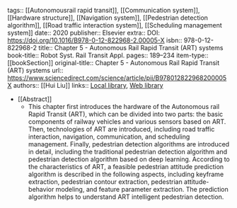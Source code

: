 tags:: [[Autonomousrail rapid transit]], [[Communication system]], [[Hardware structure]], [[Navigation system]], [[Pedestrian detection algorithm]], [[Road traffic interaction system]], [[Scheduling management system]]
date:: 2020
publisher:: Elsevier
extra:: DOI: https://doi.org/10.1016/B978-0-12-822968-2.00005-X
isbn:: 978-0-12-822968-2
title:: Chapter 5 - Autonomous Rail Rapid Transit (ART) systems
book-title:: Robot Syst. Rail Transit Appl.
pages:: 189–234
item-type:: [[bookSection]]
original-title:: Chapter 5 - Autonomous Rail Rapid Transit (ART) systems
url:: https://www.sciencedirect.com/science/article/pii/B978012822968200005X
authors:: [[Hui Liu]]
links:: [Local library](zotero://select/library/items/3H6VMIIP), [Web library](https://www.zotero.org/users/9756735/items/3H6VMIIP)

- [[Abstract]]
	- This chapter first introduces the hardware of the Autonomous rail Rapid Transit (ART), which can be divided into two parts: the basic components of railway vehicles and various sensors based on ART. Then, technologies of ART are introduced, including road traffic interaction, navigation, communication, and scheduling management. Finally, pedestrian detection algorithms are introduced in detail, including the traditional pedestrian detection algorithm and pedestrian detection algorithm based on deep learning. According to the characteristics of ART, a feasible pedestrian attitude prediction algorithm is described in the following aspects, including keyframe extraction, pedestrian contour extraction, pedestrian attitude-behavior modeling, and feature parameter extraction. The prediction algorithm helps to understand ART intelligent pedestrian detection.